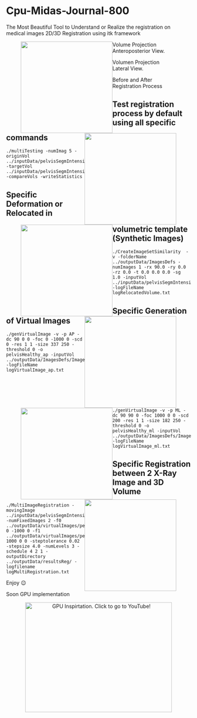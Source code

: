 # Cpu-Midas-Journal-800

The Most Beautiful Tool to Understand or Realize the registration on medical images
2D/3D Registration using itk framework

<figure>
<img style="float: left;" src="https://gitlab.com/chiconasa3000/Cpu-midas-journal-800/raw/master/Documentation/Images/approyvol.png " width="250">
<img style="float: right;" src="https://gitlab.com/chiconasa3000/Cpu-midas-journal-800/raw/master/Documentation/Images/approydrr.png " width="250">
<figcaption>Volume Projection Anteroposterior View.</figcaption>
</figure>

<figure>
<img style="float: left;" src="https://gitlab.com/chiconasa3000/Cpu-midas-journal-800/raw/master/Documentation/Images/mlproyvol.png " width="250">
<img style="float: right;" src="https://gitlab.com/chiconasa3000/Cpu-midas-journal-800/raw/master/Documentation/Images/mlproydrr.png " width="250">
<figcaption>Volumen Projection Lateral View.</figcaption>
</figure>

<figure>
<img style="float: left;" src="https://gitlab.com/chiconasa3000/Cpu-midas-journal-800/raw/master/Documentation/Images/reg18_gtvsplan2.png " width="250">
<img style="float: right;" src="https://gitlab.com/chiconasa3000/Cpu-midas-journal-800/raw/master/Documentation/Images/reg18difvolap.png " width="250">
<figcaption>Before and After Registration Process</figcaption>
</figure>


## Test registration process by default using all specific commands

```
./multiTesting -numImag 5 -originVol ../inputData/pelvisSegmIntensityLPI.mha -targetVol ../inputData/pelvisSegmIntensityLPI.mha -compareVols -writeStatistics
```

## Specific Deformation or Relocated in volumetric template (Synthetic Images)
```
./CreateImageSetSimilarity  -v -folderName ../outputData/ImagesDefs -numImages 1 -rx 90.0 -ry 0.0 -rz 0.0 -t 0.0 0.0 0.0 -sg 1.0 -inputVol ../inputData/pelvisSegmIntensityLPI.mha -logFileName logRelocatedVolume.txt
```

## Specific Generation of Virtual Images
```
./genVirtualImage -v -p AP -dc 90 0 0 -foc 0 -1000 0 -scd 0 -res 1 1 -size 337 250 -threshold 0 -o pelvisHealthy_ap -inputVol ../outputData/ImagesDefs/Images/imagenDef_0.mha -logFileName logVirtualImage_ap.txt
```
```
./genVirtualImage -v -p ML -dc 90 90 0 -foc 1000 0 0 -scd 200 -res 1 1 -size 182 250 -threshold 0 -o pelvisHealthy_ml -inputVol ../outputData/ImagesDefs/Images/imagenDef_0.mha -logFileName logVirtualImage_ml.txt
```

## Specific Registration between 2 X-Ray Image and 3D Volume
```
./MultiImageRegistration -movingImage ../inputData/pelvisSegmIntensityLPI.mha -numFixedImages 2 -f0 ../outputData/virtualImages/pelvisHealthy_ap_0.mha 0 -1000 0 -f1 ../outputData/virtualImages/pelvisHealthy_ml_0.mha 1000 0 0 -steptolerance 0.02 -stepsize 4.0 -numLevels 3 -schedule 4 2 1 -outputDirectory ../outputData/resultsReg/ -logfilename logMultiRegistration.txt
```

Enjoy :wink:

Soon GPU implementation

<div align = 'center'>
     <a href = 'https://www.youtube.com/watch?v=-P28LKWTzrI&t=16s'>
        <img src = 'https://gitlab.com/chiconasa3000/Cpu-midas-journal-800/raw/master/Documentation/Images/gputask.gif' alt = 'GPU Inspirtation. Click to go to YouTube!' width = '400px' height = '300px'>
     </a>
</div>

